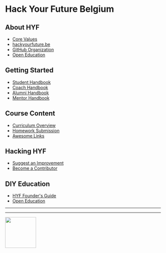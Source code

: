 # Hack Your Future Belgium

## About HYF

* [Core Values](https://github.com/hackyourfuturebelgium/core-values)
* [hackyourfuture.be](https://hackyourfuture.be)
* [GitHub Organization](https://github.com/hackyourfuturebelgium)
* [Open Education](https://awesome.hackyourfuture.be/open-education)

## Getting Started

* [Student Handbook](https://github.com/hackyourfuturebelgium/student-handbook)
* [Coach Handbook](https://github.com/hackyourfuturebelgium/coach-handbook)
* [Alumni Handbook]()
* [Mentor Handbook]()

## Course Content

* [Curriculum Overview](https://curriculum.hackyourfuture.be)
* [Homework Submission](https://github.com/hackyourfuturebelgium/homework-submission)
* [Awesome Links](https://awesome.hackyourfuture.be)

## Hacking HYF

* [Suggest an Improvement](https://github.com/hackyourfuturebelgium/improvments)
* [Become a Contributor](https://github.com/hackyourfuturebelgium/contributors)

## DIY Education

* [HYF Founder's Guide](https://github.com/hackyourfuturebelgium/diy-hyf)
* [Open Education](./open-education.md)



<hr>
<hr>
<a href="https://hackyourfuture.be" target="_blank"><img
    src="https://user-images.githubusercontent.com/18554853/63941625-4c7c3d00-ca6c-11e9-9a76-8d5e3632fe70.jpg"
    width="100" height="100"></a>
